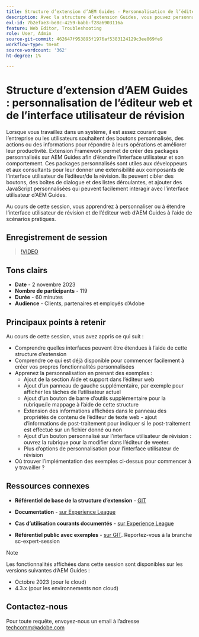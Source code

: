 ```yaml
---
title: Structure d’extension d’AEM Guides - Personnalisation de l’éditeur web et de l’interface utilisateur de révision
description: Avec la structure d’extension Guides, vous pouvez personnaliser les sections souhaitées de l’interface utilisateur de révision ou de l’éditeur Web à l’aide de JSON, CSS et JavaScript faciles à mettre à jour.
exl-id: 7b2efae3-be8c-4259-babb-f28a6903116a
feature: Web Editor, Troubleshooting
role: User, Admin
source-git-commit: 462647f953895f1976af5383124129c3ee869fe9
workflow-type: tm+mt
source-wordcount: '362'
ht-degree: 1%

---
```


# Structure d’extension d’AEM Guides : personnalisation de l’éditeur web et de l’interface utilisateur de révision

Lorsque vous travaillez dans un système, il est assez courant que l’entreprise ou les utilisateurs souhaitent des boutons personnalisés, des actions ou des informations pour répondre à leurs opérations et améliorer leur productivité. Extension Framework permet de créer des packages personnalisés sur AEM Guides afin d’étendre l’interface utilisateur et son comportement. Ces packages personnalisés sont utiles aux développeurs et aux consultants pour leur donner une extensibilité aux composants de l’interface utilisateur de l’éditeur/de la révision. Ils peuvent cibler des boutons, des boîtes de dialogue et des listes déroulantes, et ajouter des JavaScript personnalisées qui peuvent facilement interagir avec l’interface utilisateur d’AEM Guides.

Au cours de cette session, vous apprendrez à personnaliser ou à étendre l’interface utilisateur de révision et de l’éditeur web d’AEM Guides à l’aide de scénarios pratiques.

## Enregistrement de session

>[!VIDEO](https://video.tv.adobe.com/v/3425476/review-ui-customization-guides-extension-framework-web-editor)

## Tons clairs

- **Date** - 2 novembre 2023
- **Nombre de participants** - 119
- **Durée** - 60 minutes
- **Audience** - Clients, partenaires et employés d’Adobe

## Principaux points à retenir

Au cours de cette session, vous avez appris ce qui suit :
- Comprendre quelles interfaces peuvent être étendues à l’aide de cette structure d’extension
- Comprendre ce qui est déjà disponible pour commencer facilement à créer vos propres fonctionnalités personnalisées
- Apprenez la personnalisation en prenant des exemples :
   - Ajout de la section Aide et support dans l’éditeur web
   - Ajout d’un panneau de gauche supplémentaire, par exemple pour afficher les tâches de l’utilisateur actuel
   - Ajout d’un bouton de barre d’outils supplémentaire pour la rubrique/le mappage à l’aide de cette structure
   - Extension des informations affichées dans le panneau des propriétés de contenu de l’éditeur de texte web - ajout d’informations de post-traitement pour indiquer si le post-traitement est effectué sur un fichier donné ou non
   - Ajout d’un bouton personnalisé sur l’interface utilisateur de révision : ouvrez la rubrique pour la modifier dans l’éditeur de weeter.
   - Plus d’options de personnalisation pour l’interface utilisateur de révision
- Où trouver l’implémentation des exemples ci-dessus pour commencer à y travailler ?


## Ressources connexes

- **Référentiel de base de la structure d’extension** - [GIT](https://github.com/adobe/guides-extension/tree/main)

- **Documentation** - [ sur Experience League](../../guides-ui-extensions/aem_guides_framework/basic-customisation.md)

- **Cas d’utilisation courants documentés** - [ sur Experience League](../../guides-ui-extensions/aem_guides_framework/jui-framework.md)

- **Référentiel public avec exemples** - [sur GIT](https://github.com/adobe/guides-extension/tree/sc-expert-session). Reportez-vous à la branche sc-expert-session


>[!NOTE]
>
> Les fonctionnalités affichées dans cette session sont disponibles sur les versions suivantes d’AEM Guides :
> - Octobre 2023 (pour le cloud)
> - 4.3.x (pour les environnements non cloud)



## Contactez-nous

Pour toute requête, envoyez-nous un email à l’adresse <techcomm@adobe.com>
